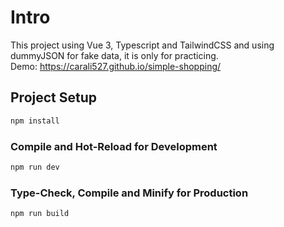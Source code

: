 # Intro
This project using Vue 3, Typescript and TailwindCSS and using dummyJSON for fake data, it is only for practicing.  
Demo: https://carali527.github.io/simple-shopping/

## Project Setup

```sh
npm install
```

### Compile and Hot-Reload for Development

```sh
npm run dev
```

### Type-Check, Compile and Minify for Production

```sh
npm run build
```
